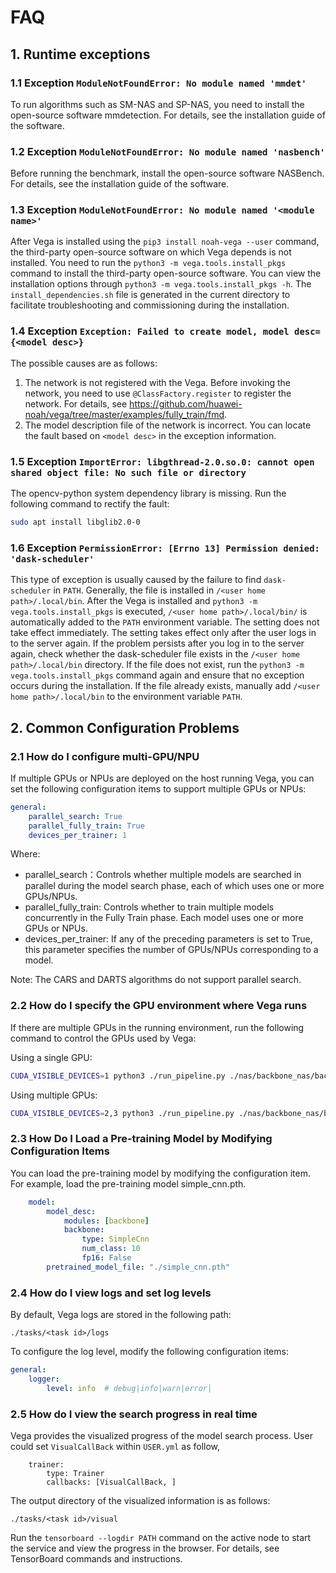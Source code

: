 # FAQ

## 1. Runtime exceptions

### 1.1 Exception `ModuleNotFoundError: No module named 'mmdet'`

To run algorithms such as SM-NAS and SP-NAS, you need to install the open-source software mmdetection. For details, see the installation guide of the software.

### 1.2 Exception `ModuleNotFoundError: No module named 'nasbench'`

Before running the benchmark, install the open-source software NASBench. For details, see the installation guide of the software.

### 1.3 Exception `ModuleNotFoundError: No module named '<module name>'`

After Vega is installed using the `pip3 install noah-vega --user` command, the third-party open-source software on which Vega depends is not installed. You need to run the `python3 -m vega.tools.install_pkgs` command to install the third-party open-source software. You can view the installation options through `python3 -m vega.tools.install_pkgs -h`. The `install_dependencies.sh` file is generated in the current directory to facilitate troubleshooting and commissioning during the installation.

### 1.4 Exception `Exception: Failed to create model, model desc={<model desc>}`

The possible causes are as follows:

1. The network is not registered with the Vega. Before invoking the network, you need to use `@ClassFactory.register` to register the network. For details, see <https://github.com/huawei-noah/vega/tree/master/examples/fully_train/fmd>.
2. The model description file of the network is incorrect. You can locate the fault based on `<model desc>` in the exception information.

### 1.5 Exception `ImportError: libgthread-2.0.so.0: cannot open shared object file: No such file or directory`

The opencv-python system dependency library is missing. Run the following command to rectify the fault:

```bash
sudo apt install libglib2.0-0
```

### 1.6 Exception `PermissionError: [Errno 13] Permission denied: 'dask-scheduler'`

This type of exception is usually caused by the failure to find `dask-scheduler` in `PATH`. Generally, the file is installed in `/<user home path>/.local/bin`.
After the Vega is installed and `python3 -m vega.tools.install_pkgs` is executed, `/<user home path>/.local/bin/` is automatically added to the `PATH` environment variable. The setting does not take effect immediately. The setting takes effect only after the user logs in to the server again.
If the problem persists after you log in to the server again, check whether the dask-scheduler file exists in the `/<user home path>/.local/bin` directory. If the file does not exist, run the `python3 -m vega.tools.install_pkgs` command again and ensure that no exception occurs during the installation.
If the file already exists, manually add `/<user home path>/.local/bin` to the environment variable `PATH`.

## 2. Common Configuration Problems

### 2.1 How do I configure multi-GPU/NPU

If multiple GPUs or NPUs are deployed on the host running Vega, you can set the following configuration items to support multiple GPUs or NPUs:

```yaml
general:
    parallel_search: True
    parallel_fully_train: True
    devices_per_trainer: 1
```

Where:

- parallel_search：Controls whether multiple models are searched in parallel during the model search phase, each of which uses one or more GPUs/NPUs.
- parallel_fully_train: Controls whether to train multiple models concurrently in the Fully Train phase. Each model uses one or more GPUs or NPUs.
- devices_per_trainer: If any of the preceding parameters is set to True, this parameter specifies the number of GPUs/NPUs corresponding to a model.

Note: The CARS and DARTS algorithms do not support parallel search.

### 2.2 How do I specify the GPU environment where Vega runs

If there are multiple GPUs in the running environment, run the following command to control the GPUs used by Vega:

Using a single GPU:

```bash
CUDA_VISIBLE_DEVICES=1 python3 ./run_pipeline.py ./nas/backbone_nas/backbone_nas.yml
```

Using multiple GPUs:

```bash
CUDA_VISIBLE_DEVICES=2,3 python3 ./run_pipeline.py ./nas/backbone_nas/backbone_nas.yml
```

### 2.3 How Do I Load a Pre-training Model by Modifying Configuration Items

You can load the pre-training model by modifying the configuration item. For example, load the pre-training model simple_cnn.pth.

```yaml
    model:
        model_desc:
            modules: [backbone]
            backbone:
                type: SimpleCnn
                num_class: 10
                fp16: False
        pretrained_model_file: "./simple_cnn.pth"
```

### 2.4 How do I view logs and set log levels

By default, Vega logs are stored in the following path:

```text
./tasks/<task id>/logs
```

To configure the log level, modify the following configuration items:

```yaml
general:
    logger:
        level: info  # debug|info|warn|error|
```

### 2.5 How do I view the search progress in real time

Vega provides the visualized progress of the model search process. User could set `VisualCallBack` within `USER.yml` as follow,

```
    trainer:
        type: Trainer
        callbacks: [VisualCallBack, ]
```



The output directory of the visualized information is as follows:

```text
./tasks/<task id>/visual
```

Run the `tensorboard --logdir PATH` command on the active node to start the service and view the progress in the browser. For details, see TensorBoard commands and instructions.
